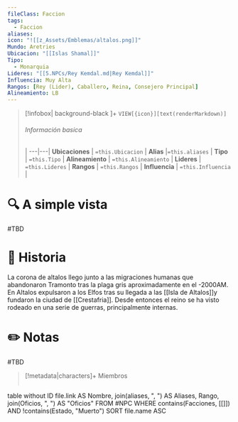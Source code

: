 ```yaml
---
fileClass: Faccion
tags:
  - Faccion
aliases: 
icon: "![[z_Assets/Emblemas/altalos.png]]"
Mundo: Aretries
Ubicacion: "[[Islas Shamal]]"
Tipo:
  - Monarquia
Lideres: "[[5.NPCs/Rey Kemdal.md|Rey Kemdal]]"
Influencia: Muy Alta
Rangos: [Rey (Lider), Caballero, Reina, Consejero Principal]
Alineamiento: LB
---
```



> [!infobox| background-black ]+
`VIEW[{icon}][text(renderMarkdown)]`
> ###### Información basica
>  |
> ---|---|
>  **Ubicaciones** | `=this.Ubicacion` |
> **Alias** |`=this.aliases` |
> **Tipo** | `=this.Tipo` |
> **Alineamiento** | `=this.Alineamiento` |
> **Lideres** | `=this.Lideres` |
> **Rangos** | `=this.Rangos` |
> **Influencia** | `=this.Influencia` |




# 🔍 A simple vista

#TBD

# 📜 Historia

La corona de altalos llego junto a las migraciones humanas que abandonaron Tramonto tras la plaga gris aproximadamente en el -2000AM. En Altalos expulsaron a los Elfos tras su llegada a las [[Isla de Altalos]]y fundaron la ciudad de [[Crestafria]]. Desde entonces el reino se ha visto rodeado en una serie de guerras, principalmente internas.
# ✏️ Notas

#TBD

> [!metadata|characters]+ Miembros
> ```dataview
table without ID file.link AS Nombre, join(aliases, ", ") AS Aliases, Rango, join(Oficios, ", ") AS "Oficios"
FROM #NPC
WHERE  contains(Facciones, [[]]) AND !contains(Estado, "Muerto")
SORT file.name ASC
